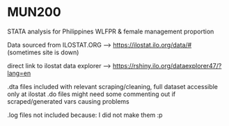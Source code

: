 # MUN200
STATA analysis for Philippines WLFPR & female management proportion

Data sourced from ILOSTAT.ORG --> https://ilostat.ilo.org/data/# (sometimes site is down)

direct link to ilostat data explorer --> https://rshiny.ilo.org/dataexplorer47/?lang=en

.dta files included with relevant scraping/cleaning, full dataset accessible only at ilostat
.do files might need some commenting out if scraped/generated vars causing problems

.log files not included because: I did not make them :p
